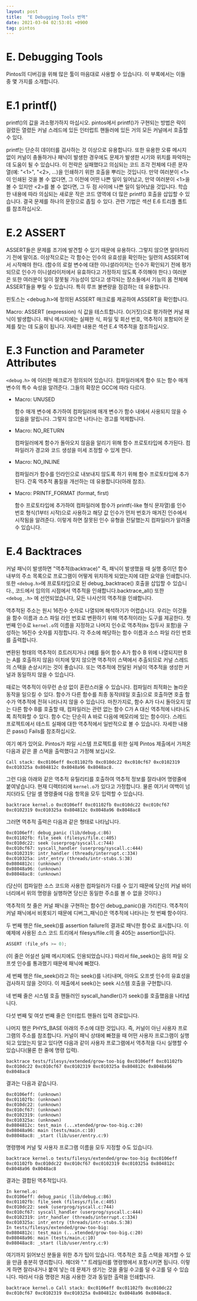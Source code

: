 ```yaml
---
layout: post
title:  "E Debugging Tools 번역"
date: 2021-03-04 02:53:01 +0900
tag: pintos
---
```



# E. Debugging Tools

Pintos의 디버깅을 위해 많은 툴이 마음대로 사용할 수 있습니다. 이 부록에서는 이들 중 몇 가지를 소개합니다.


# E.1 printf()
printf()의 값을 과소평가하지 마십시오. pintos에서 printf()가 구현되는 방법은 락이 걸렸든 열렸든 커널 스레드에 있든 인터럽트 핸들러에 있든 거의 모든 커널에서 호출할 수 있다.

printf는 단순히 데이터를 검사하는 것 이상으로 유용합니다. 또한 유용한 오류 메시지 없이 커널이 충돌하거나 패닉이 발생한 경우에도 문제가 발생한 시기와 위치를 파악하는 데 도움이 될 수 있습니다. 이 전략은 실패했다고 의심되는 코드 조각 전체에 다른 문자열(예: "<1>", "<2>, ...)을 인쇄하기 위한 호출을 뿌리는 것입니다. 만약 여러분이 <1>이 인쇄된 것을 볼 수 없다면, 그 이전에 어떤 나쁜 일이 일어났고, 만약 여러분이 <1>을 볼 수 있지만 <2>를 볼 수 없다면, 그 두 점 사이에 나쁜 일이 일어났을 것입니다. 학습한 내용에 따라 의심되는 새로운 작은 코드 영역에 더 많은 printf() 호출을 삽입할 수 있습니다. 결국 문제를 하나의 문장으로 좁힐 수 있다. 관련 기법은 섹션 E.6 트리플 폴트를 참조하십시오.

# E.2 ASSERT

ASSERT들은 문제를 조기에 발견할 수 있기 때문에 유용하다. 그렇지 않으면 알아차리기 전에 말이죠. 이상적으로는 각 함수는 인수의 유효성을 확인하는 일련의 ASSERT에서 시작해야 한다. (함수의 로컬 변수에 대한 이니셜라이저는 인수가 확인되기 전에 평가되므로 인수가 이니셜라이저에서 유효하다고 가정하지 않도록 주의해야 한다.) 여러분은 또한 여러분이 일이 잘못될 가능성이 있다고 생각되는 장소들에서 기능의 몸 전체에 ASSERT들을 뿌릴 수 있습니다. 특히 루프 불변량을 점검하는 데 유용합니다.

핀토스는 <debug.h>에 정의된 ASSERT 매크로를 제공하여 ASSERT을 확인합니다.


Macro: ASSERT (expression)
식 값을 테스트합니다. 0(거짓)으로 평가하면 커널 패닉이 발생합니다. 패닉 메시지에는 실패한 식, 파일 및 회선 번호, 역추적이 포함되어 문제를 찾는 데 도움이 됩니다. 자세한 내용은 섹션 E.4 역추적을 참조하십시오.

# E.3 Function and Parameter Attributes

`<debug.h>` 에 이러한 매크로가 정의되어 있습니다.  컴파일러에게 함수 또는 함수 매개변수의 특수 속성을 알려준다. 그들의 확장은 GCC에 따라 다르다.

- Macro: UNUSED

    함수 매개 변수에 추가하여 컴파일러에 매개 변수가 함수 내에서 사용되지 않을 수 있음을 알립니다. 그렇지 않으면 나타나는 경고를 억제합니다.
- Macro: NO_RETURN

    컴파일러에게 함수가 돌아오지 않음을 알리기 위해 함수 프로토타입에 추가된다. 컴파일러가 경고와 코드 생성을 미세 조정할 수 있게 한다.
- Macro: NO_INLINE

    컴파일러가 함수를 인라인으로 내보내지 않도록 하기 위해 함수 프로토타입에 추가된다. 간혹 역추적 품질을 개선하는 데 유용합니다(아래 참조).
- Macro: PRINTF_FORMAT (format, first)

    함수 프로토타입에 추가하여 컴파일러에 함수가 printf(-like 형식 문자열)를 인수 번호 형식(1부터 시작)으로 사용하고 해당 값 인수가 먼저 번호가 매겨진 인수에서 시작됨을 알려준다. 이렇게 하면 잘못된 인수 유형을 전달했는지 컴파일러가 알려줄 수 있습니다.

# E.4 Backtraces

커널 패닉이 발생하면 "역추적(backtrace)" 즉, 패닉이 발생했을 때 실행 중이던 함수 내부의 주소 목록으로 프로그램이 어떻게 위치하게 되었는지에 대한 요약을 인쇄합니다. 또한 `<debug.h>`에 프로토타입으로 된 debug_backtrace() 호출을 삽입할 수 있습니다., 코드에서 임의의 시점에서 역추적을 인쇄합니다.backtrace_all() 또한 `<debug_.h>` 에 선언되었습니다, 모든 나사산의 역추적을 인쇄합니다.

역추적된 주소는 원시 16진수 숫자로 나열되며 해석하기가 어렵습니다. 우리는 이것들을 함수 이름과 소스 파일 라인 번호로 변환하기 위해 역추적이라는 도구를 제공한다. 첫 번째 인수로 `kernel.o`의 이름을 지정하고 나머지 인수로 역추적(`0x` 접두사 포함)을 구성하는 16진수 숫자를 지정합니다. 각 주소에 해당하는 함수 이름과 소스 파일 라인 번호를 출력합니다.

변환된 형태의 역추적이 흐트러지거나 (예를 들어 함수 A가 함수 B 위에 나열되지만 B는 A를 호출하지 않음) 이치에 맞지 않으면 역추적이 스택에서 추출되므로 커널 스레드의 스택을 손상시키는 것이 좋습니다. 또는 역추적에 전달된 커널이 역추적을 생성한 커널과 동일하지 않을 수 있습니다.

때로는 역추적이 아무런 손상 없이 혼란스러울 수 있습니다. 컴파일러 최적화는 놀라운 동작을 일으킬 수 있다. 함수가 다른 함수를 최종 동작(테일 호출)으로 호출하면 호출 함수가 역추적에 전혀 나타나지 않을 수 있습니다. 마찬가지로, 함수 A가 다시 돌아오지 않는 다른 함수 B를 호출할 때, 컴파일러는 관련 없는 함수 C가 A 대신 역추적에 나타나도록 최적화할 수 있다. 함수 C는 단순히 A 바로 다음에 메모리에 있는 함수이다. 스레드 프로젝트에서 테스트 실패에 대한 역추적에서 일반적으로 볼 수 있습니다. 자세한 내용은  pass() Fails를 참조하십시오.


여기 예가 있어요. Pintos가 파일 시스템 프로젝트를 위한 실제 Pintos 제출에서 가져온 다음과 같은 콜 스택을 출력했다고 가정해 보십시오.

```
Call stack: 0xc0106eff 0xc01102fb 0xc010dc22 0xc010cf67 0xc0102319
0xc010325a 0x804812c 0x8048a96 0x8048ac8.
```

그런 다음 아래와 같은 역추적 유틸리티를 호출하여 역추적 정보를 잘라내어 명령줄에 붙여넣습니다. 현재 디렉터리에 `kernel.o`가 있다고 가정합니다. 물론 여기서 여백이 넘치더라도 단일 셸 명령줄에 다음 항목을 모두 입력할 수 있습니다.

```
backtrace kernel.o 0xc0106eff 0xc01102fb 0xc010dc22 0xc010cf67 
0xc0102319 0xc010325a 0x804812c 0x8048a96 0x8048ac8
```

그러면 역추적 출력은 다음과 같은 형태로 나타납니다.

```
0xc0106eff: debug_panic (lib/debug.c:86)
0xc01102fb: file_seek (filesys/file.c:405)
0xc010dc22: seek (userprog/syscall.c:744)
0xc010cf67: syscall_handler (userprog/syscall.c:444)
0xc0102319: intr_handler (threads/interrupt.c:334)
0xc010325a: intr_entry (threads/intr-stubs.S:38)
0x0804812c: (unknown)
0x08048a96: (unknown)
0x08048ac8: (unknown)
```

(당신이 컴파일한 소스 코드와 사용한 컴파일러가 다를 수 있기 때문에 당신의 커널 바이너리에서 위의 명령을 실행하면 당신은 동일한 주소를 볼 수 없을 것이다.)

역추적의 첫 줄은 커널 패닉을 구현하는 함수인 debug_panic()을 가리킨다. 역추적이 커널 패닉에서 비롯되기 때문에 디버그_패닉()은 역추적에 나타나는 첫 번째 함수이다.

두 번째 행은 file_seek()를 assertion failure의 결과로 패닉한 함수로 표시합니다. 이 예제에 사용된 소스 코드 트리에서 filesys/file.c의 줄 405는 assertion입니다.

```c
ASSERT (file_ofs >= 0);
```

(이 줄은 어설션 실패 메시지에도 인용되었습니다.) 따라서 file_seek()는 음의 파일 오프셋 인수를 통과했기 때문에 패닉에 빠졌다.

세 번째 행은 file_seek()라고 하는 seek()를 나타내며, 아마도 오프셋 인수의 유효성을 검사하지 않을 것이다. 이 제출에서 seek()는 seek 시스템 호출을 구현합니다.

네 번째 줄은 시스템 호출 핸들러인 syscall_handler()가 seek()를 호출했음을 나타냅니다.

다섯 번째 및 여섯 번째 줄은 인터럽트 핸들러 입력 경로입니다.

나머지 행은 PHYS_BASE 아래의 주소에 대한 것입니다. 즉, 커널이 아닌 사용자 프로그램의 주소를 참조합니다. 커널이 패닉 상태에 빠졌을 때 어떤 사용자 프로그램이 실행되고 있었는지 알고 있다면 다음과 같이 사용자 프로그램에서 역추적을 다시 실행할 수 있습니다(물론 한 줄에 명령 입력).

```
backtrace tests/filesys/extended/grow-too-big 0xc0106eff 0xc01102fb
0xc010dc22 0xc010cf67 0xc0102319 0xc010325a 0x804812c 0x8048a96
0x8048ac8
```

결과는 다음과 같습니다.


```
0xc0106eff: (unknown)
0xc01102fb: (unknown)
0xc010dc22: (unknown)
0xc010cf67: (unknown)
0xc0102319: (unknown)
0xc010325a: (unknown)
0x0804812c: test_main (...xtended/grow-too-big.c:20)
0x08048a96: main (tests/main.c:10)
0x08048ac8: _start (lib/user/entry.c:9)
```

명령행에 커널 및 사용자 프로그램 이름을 모두 지정할 수도 있습니다.

```
backtrace kernel.o tests/filesys/extended/grow-too-big 0xc0106eff
0xc01102fb 0xc010dc22 0xc010cf67 0xc0102319 0xc010325a 0x804812c
0x8048a96 0x8048ac8
```

결과는 결합된 역추적입니다.

```
In kernel.o:
0xc0106eff: debug_panic (lib/debug.c:86)
0xc01102fb: file_seek (filesys/file.c:405)
0xc010dc22: seek (userprog/syscall.c:744)
0xc010cf67: syscall_handler (userprog/syscall.c:444)
0xc0102319: intr_handler (threads/interrupt.c:334)
0xc010325a: intr_entry (threads/intr-stubs.S:38)
In tests/filesys/extended/grow-too-big:
0x0804812c: test_main (...xtended/grow-too-big.c:20)
0x08048a96: main (tests/main.c:10)
0x08048ac8: _start (lib/user/entry.c:9)
```

여기까지 읽어보신 분들을 위한 추가 팁이 있습니다. 역추적은 호출 스택을 제거할 수 있을 만큼 충분히 영리합니다. 헤더와 "." 트레일러를 명령행에서 포함시키면 됩니다. 이렇게 하면 잘라내거나 붙여 넣는 데 문제가 생기는 것을 줄일 수고를 덜 수고를 덜 수 있습니다. 따라서 다음 명령은 처음 사용한 것과 동일한 출력을 인쇄합니다.

```
backtrace kernel.o Call stack: 0xc0106eff 0xc01102fb 0xc010dc22
0xc010cf67 0xc0102319 0xc010325a 0x804812c 0x8048a96 0x8048ac8.
```






